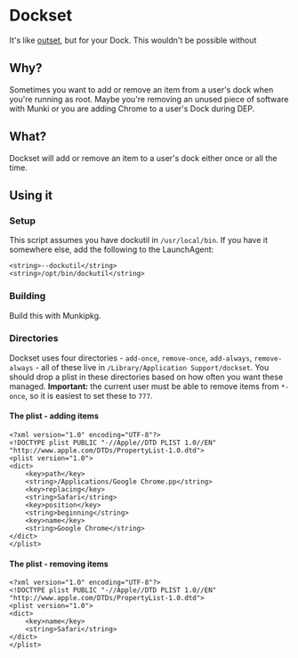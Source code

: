 # Dockset

It's like [outset](https://github.com/chilcote/outset), but for your Dock. This wouldn't be possible without 

## Why?

Sometimes you want to add or remove an item from a user's dock when you're running as root. Maybe you're removing an unused piece of software with Munki or you are adding Chrome to a user's Dock during DEP.

## What?

Dockset will add or remove an item to a user's dock either once or all the time.

## Using it

### Setup

This script assumes you have dockutil in `/usr/local/bin`. If you have it somewhere else, add the following to the LaunchAgent:

```
<string>--dockutil</string>
<string>/opt/bin/dockutil</string>
```

### Building

Build this with Munkipkg.

### Directories

Dockset uses four directories - `add-once`, `remove-once`, `add-always`, `remove-always` - all of these live in `/Library/Application Support/dockset`. You should drop a plist in these directories based on how often you want these managed. **Important:** the current user must be able to remove items from `*-once`, so it is easiest to set these to `777`.

#### The plist - adding items

```
<?xml version="1.0" encoding="UTF-8"?>
<!DOCTYPE plist PUBLIC "-//Apple//DTD PLIST 1.0//EN" "http://www.apple.com/DTDs/PropertyList-1.0.dtd">
<plist version="1.0">
<dict>
    <key>path</key>
    <string>/Applications/Google Chrome.pp</string>
    <key>replacing</key>
    <string>Safari</string>
    <key>position</key>
    <string>beginning</string>
    <key>name</key>
    <string>Google Chrome</string>
</dict>
</plist>
```

#### The plist - removing items

```
<?xml version="1.0" encoding="UTF-8"?>
<!DOCTYPE plist PUBLIC "-//Apple//DTD PLIST 1.0//EN" "http://www.apple.com/DTDs/PropertyList-1.0.dtd">
<plist version="1.0">
<dict>
    <key>name</key>
    <string>Safari</string>
</dict>
</plist>
```

